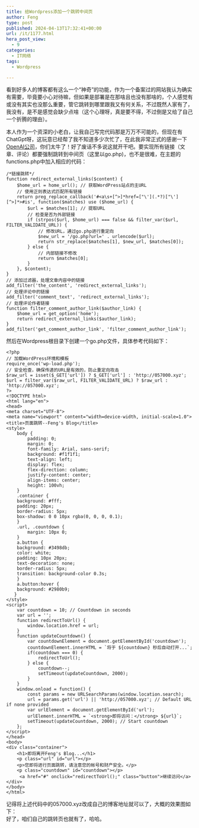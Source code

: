```yaml
---
title: 给Wordpress添加一个跳转中间页
author: Feng
type: post
published: 2024-04-13T17:32:41+00:00
url: /it/1177.html
hera_post_view:
  - 9
categories:
  - IT网络
tags:
  - Wordpress

---
```

看到好多人的博客都有这么一个“神奇”的功能，作为一个备案过的网站我认为确实有需要，毕竟要小心对待嘛，但如果是部署是在那啥且也没有那啥的，个人感觉有或没有其实也没那么重要，管它跳转到哪里跟我又有何关系，不过既然人家有了，我没有，是不是感觉会缺少点啥（这个心理呀，真是要不得，不过倒是又给了自己一个折腾的理由）。

<!--more-->

本人作为一个资深的小老白，让我自己写完代码那是万万不可能的，但现在有ChatGpt呀，这玩意已经帮了我不知道多少次忙了，在此我非常正式的感谢一下[OpenAI公司][1]，你们太牛了！好了废话不多说这就开干吧。要实现所有链接（文章、评论）都要强制跳转到中间页（这里以go.php)，也不是很难，在主题的functions.php中加入相应的代码：

<pre class="wp-block-code"><code lang="php" class="language-php">/*链接跳转*/
function redirect_external_links($content) {
    $home_url = home_url(); // 获取WordPress站点的主URL
    // 使用正则表达式匹配所有链接
    return preg_replace_callback('#&lt;a\s+[^&gt;]*href=["\'](.*?)["\'][^&gt;]*&gt;#is', function($matches) use ($home_url) {
        $url = $matches[1]; // 提取URL
        // 检查是否为外部链接
        if (strpos($url, $home_url) === false && filter_var($url, FILTER_VALIDATE_URL)) {
            // 修改URL，通过go.php进行重定向
            $new_url = '/go.php?url=' . urlencode($url);
            return str_replace($matches[1], $new_url, $matches[0]);
        } else {
            // 内部链接不修改
            return $matches[0];
        }
    }, $content);
}
// 添加过滤器，处理文章内容中的链接
add_filter('the_content', 'redirect_external_links');
// 处理评论中的链接
add_filter('comment_text', 'redirect_external_links');
// 处理评论作者链接
function filter_comment_author_link($author_link) {
    $home_url = get_option('home');
    return redirect_external_links($author_link);
}
add_filter('get_comment_author_link', 'filter_comment_author_link');</code></pre>

然后在Wordpress根目录下创建一个go.php文件，具体参考代码如下：

<pre class="wp-block-code"><code lang="php" class="language-php">&lt;?php
// 加载WordPress环境和模板
require_once('wp-load.php');
// 安全检查，确保传递的URL是有效的，防止重定向攻击
$raw_url = isset($_GET['url']) ? $_GET['url'] : 'http://057000.xyz';
$url = filter_var($raw_url, FILTER_VALIDATE_URL) ? $raw_url : 'http://057000.xyz';
?&gt;
&lt;!DOCTYPE html&gt;
&lt;html lang="en"&gt;
&lt;head&gt;
&lt;meta charset="UTF-8"&gt;
&lt;meta name="viewport" content="width=device-width, initial-scale=1.0"&gt;
&lt;title&gt;页面跳转--Feng's Blog&lt;/title&gt;
&lt;style&gt;
    body {
        padding: 0;
        margin: 0;
        font-family: Arial, sans-serif;
        background: #f1f1f1;
        text-align: left;
        display: flex;
        flex-direction: column;
        justify-content: center;
        align-items: center;
        height: 100vh;
    }
    .container {
    background: #fff;
    padding: 20px;
    border-radius: 5px;
    box-shadow: 0 0 10px rgba(0, 0, 0, 0.1);
    }
    .url, .countdown {
        margin: 10px 0;
    }
    a.button {
    background: #3498db;
    color: white;
    padding: 10px 20px;
    text-decoration: none;
    border-radius: 5px;
    transition: background-color 0.3s;
    }
    a.button:hover {
    background: #2980b9;
   }
&lt;/style&gt;
&lt;script&gt;
    var countdown = 10; // Countdown in seconds
    var url = '';
    function redirectToUrl() {
        window.location.href = url;
    }
    function updateCountdown() {
        var countdownElement = document.getElementById('countdown');
        countdownElement.innerHTML = `将于 ${countdown} 秒后自动打开...`;
        if(countdown === 0) {
            redirectToUrl();
        } else {
            countdown--;
            setTimeout(updateCountdown, 2000);
        }
    }
    window.onload = function() {
        const params = new URLSearchParams(window.location.search);
        url = params.get('url') || 'http://057000.xyz'; // Default URL if none provided
        var urlElement = document.getElementById('url');
        urlElement.innerHTML = `&lt;strong&gt;即将访问：&lt;/strong&gt; ${url}`;
        setTimeout(updateCountdown, 2000); // Start countdown
    };
&lt;/script&gt;
&lt;/head&gt;
&lt;body&gt;
&lt;div class="container"&gt;
    &lt;h1&gt;即将离开Feng's Blog...&lt;/h1&gt;
    &lt;p class="url" id="url"&gt;&lt;/p&gt;
    &lt;p&gt;您即将进行页面跳转，请注意您的帐号和财产安全。&lt;/p&gt;
    &lt;p class="countdown" id="countdown"&gt;&lt;/p&gt;
     &lt;a href="#" onclick="redirectToUrl();" class="button"&gt;继续访问&lt;/a&gt;
&lt;/div&gt;
&lt;/body&gt;
&lt;/html&gt;</code></pre>

记得将上述代码中的057000.xyz改成自己的博客地址就可以了，大概的效果图如下：  
<img decoding="async" src="https://api.uu126.cn/wp-content/uploads/2024/04/wordprss-tiaozhuang.png" alt="" />  
好了，咱们自己的跳转页也就有了，哈哈。

 [1]: https://openai.com "OpenAI公司"